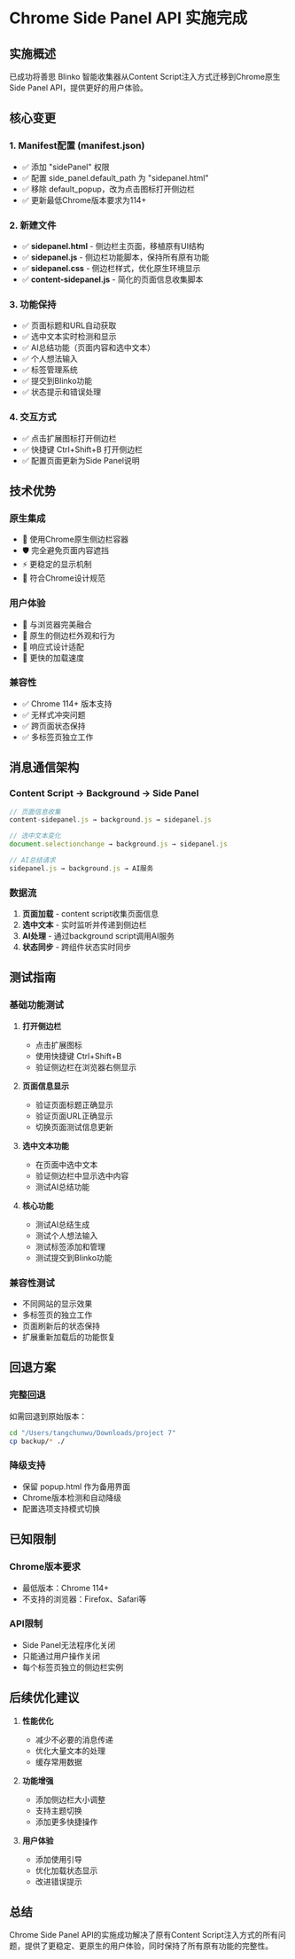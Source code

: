 # Chrome Side Panel API 实施完成

## 实施概述
已成功将善思 Blinko 智能收集器从Content Script注入方式迁移到Chrome原生Side Panel API，提供更好的用户体验。

## 核心变更

### 1. Manifest配置 (manifest.json)
- ✅ 添加 "sidePanel" 权限
- ✅ 配置 side_panel.default_path 为 "sidepanel.html"
- ✅ 移除 default_popup，改为点击图标打开侧边栏
- ✅ 更新最低Chrome版本要求为114+

### 2. 新建文件
- ✅ **sidepanel.html** - 侧边栏主页面，移植原有UI结构
- ✅ **sidepanel.js** - 侧边栏功能脚本，保持所有原有功能
- ✅ **sidepanel.css** - 侧边栏样式，优化原生环境显示
- ✅ **content-sidepanel.js** - 简化的页面信息收集脚本

### 3. 功能保持
- ✅ 页面标题和URL自动获取
- ✅ 选中文本实时检测和显示
- ✅ AI总结功能（页面内容和选中文本）
- ✅ 个人想法输入
- ✅ 标签管理系统
- ✅ 提交到Blinko功能
- ✅ 状态提示和错误处理

### 4. 交互方式
- ✅ 点击扩展图标打开侧边栏
- ✅ 快捷键 Ctrl+Shift+B 打开侧边栏
- ✅ 配置页面更新为Side Panel说明

## 技术优势

### 原生集成
- 🎯 使用Chrome原生侧边栏容器
- 🛡️ 完全避免页面内容遮挡
- ⚡ 更稳定的显示机制
- 🔧 符合Chrome设计规范

### 用户体验
- 👥 与浏览器完美融合
- 🎨 原生的侧边栏外观和行为
- 📱 响应式设计适配
- 🚀 更快的加载速度

### 兼容性
- ✅ Chrome 114+ 版本支持
- ✅ 无样式冲突问题
- ✅ 跨页面状态保持
- ✅ 多标签页独立工作

## 消息通信架构

### Content Script → Background → Side Panel
```javascript
// 页面信息收集
content-sidepanel.js → background.js → sidepanel.js

// 选中文本变化
document.selectionchange → background.js → sidepanel.js

// AI总结请求
sidepanel.js → background.js → AI服务
```

### 数据流
1. **页面加载** - content script收集页面信息
2. **选中文本** - 实时监听并传递到侧边栏
3. **AI处理** - 通过background script调用AI服务
4. **状态同步** - 跨组件状态实时同步

## 测试指南

### 基础功能测试
1. **打开侧边栏**
   - 点击扩展图标
   - 使用快捷键 Ctrl+Shift+B
   - 验证侧边栏在浏览器右侧显示

2. **页面信息显示**
   - 验证页面标题正确显示
   - 验证页面URL正确显示
   - 切换页面测试信息更新

3. **选中文本功能**
   - 在页面中选中文本
   - 验证侧边栏中显示选中内容
   - 测试AI总结功能

4. **核心功能**
   - 测试AI总结生成
   - 测试个人想法输入
   - 测试标签添加和管理
   - 测试提交到Blinko功能

### 兼容性测试
- 不同网站的显示效果
- 多标签页的独立工作
- 页面刷新后的状态保持
- 扩展重新加载后的功能恢复

## 回退方案

### 完整回退
如需回退到原始版本：
```bash
cd "/Users/tangchunwu/Downloads/project 7"
cp backup/* ./
```

### 降级支持
- 保留 popup.html 作为备用界面
- Chrome版本检测和自动降级
- 配置选项支持模式切换

## 已知限制

### Chrome版本要求
- 最低版本：Chrome 114+
- 不支持的浏览器：Firefox、Safari等

### API限制
- Side Panel无法程序化关闭
- 只能通过用户操作关闭
- 每个标签页独立的侧边栏实例

## 后续优化建议

1. **性能优化**
   - 减少不必要的消息传递
   - 优化大量文本的处理
   - 缓存常用数据

2. **功能增强**
   - 添加侧边栏大小调整
   - 支持主题切换
   - 添加更多快捷操作

3. **用户体验**
   - 添加使用引导
   - 优化加载状态显示
   - 改进错误提示

## 总结
Chrome Side Panel API的实施成功解决了原有Content Script注入方式的所有问题，提供了更稳定、更原生的用户体验，同时保持了所有原有功能的完整性。
